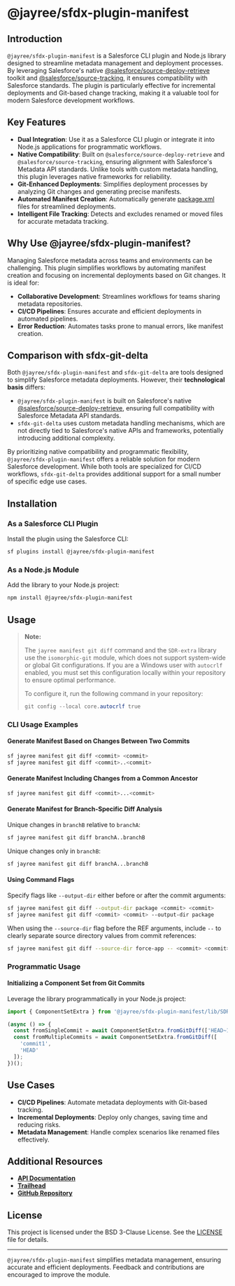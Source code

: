 # @jayree/sfdx-plugin-manifest

## Introduction

`@jayree/sfdx-plugin-manifest` is a Salesforce CLI plugin and Node.js library designed to streamline metadata management and deployment processes. By leveraging Salesforce's native [@salesforce/source-deploy-retrieve](https://github.com/forcedotcom/source-deploy-retrieve) toolkit and [@salesforce/source-tracking](https://github.com/forcedotcom/source-tracking), it ensures compatibility with Salesforce standards. The plugin is particularly effective for incremental deployments and Git-based change tracking, making it a valuable tool for modern Salesforce development workflows.

## Key Features

- **Dual Integration**: Use it as a Salesforce CLI plugin or integrate it into Node.js applications for programmatic workflows.
- **Native Compatibility**: Built on `@salesforce/source-deploy-retrieve` and `@salesforce/source-tracking`, ensuring alignment with Salesforce's Metadata API standards. Unlike tools with custom metadata handling, this plugin leverages native frameworks for reliability.
- **Git-Enhanced Deployments**: Simplifies deployment processes by analyzing Git changes and generating precise manifests.
- **Automated Manifest Creation**: Automatically generate [package.xml](https://trailhead.salesforce.com/en/content/learn/modules/package-xml/package-xml-adventure) files for streamlined deployments.
- **Intelligent File Tracking**: Detects and excludes renamed or moved files for accurate metadata tracking.

## Why Use @jayree/sfdx-plugin-manifest?

Managing Salesforce metadata across teams and environments can be challenging. This plugin simplifies workflows by automating manifest creation and focusing on incremental deployments based on Git changes. It is ideal for:

- **Collaborative Development**: Streamlines workflows for teams sharing metadata repositories.
- **CI/CD Pipelines**: Ensures accurate and efficient deployments in automated pipelines.
- **Error Reduction**: Automates tasks prone to manual errors, like manifest creation.

## Comparison with sfdx-git-delta

Both `@jayree/sfdx-plugin-manifest` and `sfdx-git-delta` are tools designed to simplify Salesforce metadata deployments. However, their **technological basis** differs:

- `@jayree/sfdx-plugin-manifest` is built on Salesforce's native [@salesforce/source-deploy-retrieve](https://github.com/forcedotcom/source-deploy-retrieve), ensuring full compatibility with Salesforce Metadata API standards.
- `sfdx-git-delta` uses custom metadata handling mechanisms, which are not directly tied to Salesforce's native APIs and frameworks, potentially introducing additional complexity.

By prioritizing native compatibility and programmatic flexibility, `@jayree/sfdx-plugin-manifest` offers a reliable solution for modern Salesforce development. While both tools are specialized for CI/CD workflows, `sfdx-git-delta` provides additional support for a small number of specific edge use cases.

## Installation

### As a Salesforce CLI Plugin

Install the plugin using the Salesforce CLI:

```bash
sf plugins install @jayree/sfdx-plugin-manifest
```

### As a Node.js Module

Add the library to your Node.js project:

```bash
npm install @jayree/sfdx-plugin-manifest
```

## Usage

> **Note:**
>
> The `jayree manifest git diff` command and the `SDR-extra` library use the `isomorphic-git` module, which does not support system-wide or global Git configurations. If you are a Windows user with `autocrlf` enabled, you must set this configuration locally within your repository to ensure optimal performance.
>
> To configure it, run the following command in your repository:
>
> ```powershell
> git config --local core.autocrlf true
> ```

### CLI Usage Examples

#### Generate Manifest Based on Changes Between Two Commits

```bash
sf jayree manifest git diff <commit> <commit>
sf jayree manifest git diff <commit>..<commit>
```

#### Generate Manifest Including Changes from a Common Ancestor

```bash
sf jayree manifest git diff <commit>...<commit>
```

#### Generate Manifest for Branch-Specific Diff Analysis

Unique changes in `branchB` relative to `branchA`:

```bash
sf jayree manifest git diff branchA..branchB
```

Unique changes only in `branchB`:

```bash
sf jayree manifest git diff branchA...branchB
```

#### Using Command Flags

Specify flags like `--output-dir` either before or after the commit arguments:

```bash
sf jayree manifest git diff --output-dir package <commit> <commit>
sf jayree manifest git diff <commit> <commit> --output-dir package
```

When using the `--source-dir` flag before the REF arguments, include `--` to clearly separate source directory values from commit references:

```bash
sf jayree manifest git diff --source-dir force-app -- <commit> <commit>
```

### Programmatic Usage

#### Initializing a Component Set from Git Commits

Leverage the library programmatically in your Node.js project:

```typescript
import { ComponentSetExtra } from '@jayree/sfdx-plugin-manifest/lib/SDR-extra/index.js';

(async () => {
  const fromSingleCommit = await ComponentSetExtra.fromGitDiff(['HEAD~1']);
  const fromMultipleCommits = await ComponentSetExtra.fromGitDiff([
    'commit1',
    'HEAD'
  ]);
})();
```

## Use Cases

- **CI/CD Pipelines**: Automate metadata deployments with Git-based tracking.
- **Incremental Deployments**: Deploy only changes, saving time and reducing risks.
- **Metadata Management**: Handle complex scenarios like renamed files effectively.

## Additional Resources

- **[API Documentation](https://jayree.github.io/sfdx-plugin-manifest/)**
- **[Trailhead](https://trailhead.salesforce.com/)**
- **[GitHub Repository](https://github.com/jayree/sfdx-plugin-manifest)**

## License

This project is licensed under the BSD 3-Clause License. See the [LICENSE](https://opensource.org/licenses/BSD-3-Clause) file for details.

---

`@jayree/sfdx-plugin-manifest` simplifies metadata management, ensuring accurate and efficient deployments. Feedback and contributions are encouraged to improve the module.

